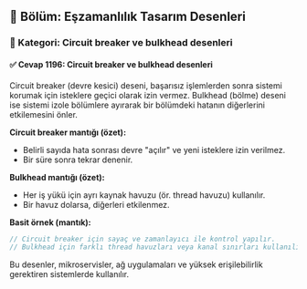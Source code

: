 ## 📘 Bölüm: Eşzamanlılık Tasarım Desenleri  
### 🔹 Kategori: Circuit breaker ve bulkhead desenleri  
#### ✅ Cevap 1196: Circuit breaker ve bulkhead desenleri

Circuit breaker (devre kesici) deseni, başarısız işlemlerden sonra sistemi korumak için isteklere geçici olarak izin vermez. Bulkhead (bölme) deseni ise sistemi izole bölümlere ayırarak bir bölümdeki hatanın diğerlerini etkilemesini önler.

**Circuit breaker mantığı (özet):**
- Belirli sayıda hata sonrası devre "açılır" ve yeni isteklere izin verilmez.
- Bir süre sonra tekrar denenir.

**Bulkhead mantığı (özet):**
- Her iş yükü için ayrı kaynak havuzu (ör. thread havuzu) kullanılır.
- Bir havuz dolarsa, diğerleri etkilenmez.

**Basit örnek (mantık):**
```rust
// Circuit breaker için sayaç ve zamanlayıcı ile kontrol yapılır.
// Bulkhead için farklı thread havuzları veya kanal sınırları kullanılır.
```

Bu desenler, mikroservisler, ağ uygulamaları ve yüksek erişilebilirlik gerektiren sistemlerde kullanılır.

